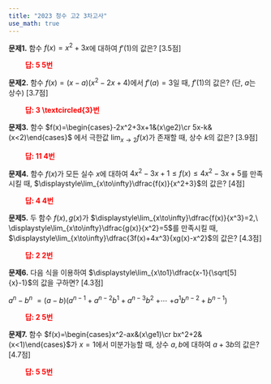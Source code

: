 ```yaml
---
title: "2023 청수 고2 3차고사"
use_math: true
---
```

**문제1.** 함수 $f(x)=x^2+3x$에 대하여 $f'(1)$의 값은? [3.5점]

**<span style="color: red;">$\qquad$답: $5$ 5번</span>**

**문제2.** 함수 $f(x)=(x-a)(x^2-2x+4)$에서 $f'(a)=3$일 때, $f'(1)$의 값은? (단, $a$는 상수) [3.7점]

**<span style="color: red;">$\qquad$답: $3$ \textcircled{3}번</span>**

**문제3.** 함수 $f(x)=\begin{cases}-2x^2+3x+1&(x\ge2)\cr 5x-k&(x<2)\end{cases}$ 에서 극한값 $\lim_{x\to2}f(x)$가 존재할 때, 상수 $k$의 값은? [3.9점]

**<span style="color: red;">$\qquad$답: $11$ 4번</span>**

**문제4.** 함수 $f(x)$가 모든 실수 $x$에 대하여 $4x^2-3x+1\le f(x)\le 4x^2-3x+5$를 만족시킬 때, $\displaystyle\lim_{x\to\infty}\dfrac{f(x)}{x^2+3}$의 값은? [4점]

**<span style="color: red;">$\qquad$답: $4$ 4번</span>**

**문제5.** 두 함수 $f(x), g(x)$가 $\displaystyle\lim_{x\to\infty}\dfrac{f(x)}{x^3}=2,\ \displaystyle\lim_{x\to\infty}\dfrac{g(x)}{x^2}=5$를 만족시킬 때, $\displaystyle\lim_{x\to\infty}\dfrac{3f(x)+4x^3}{xg(x)-x^2}$의 값은? [4.3점]

**<span style="color: red;">$\qquad$답: $2$ 2번</span>**

**문제6.** 다음 식을 이용하여 $\displaystyle\lim_{x\to1}\dfrac{x-1}{\sqrt[5]{x}-1}$의 값을 구하면? [4.3점]

$a^n-b^n$ $=(a-b)(a^{n-1}+a^{n-2}b^1+a^{n-3}b^2$ $+\cdots$ $+a^1b^{n-2}+b^{n-1})$

**<span style="color: red;">$\qquad$답: $2$ 5번</span>**

**문제7.** 함수 $f(x)=\begin{cases}x^2-ax&(x\ge1)\cr bx^2+2&(x<1)\end{cases}$가 $x=1$에서 미분가능할 때, 상수 $a, b$에 대하여 $a+3b$의 값은? [4.7점]

**<span style="color: red;">$\qquad$답: $5$ 5번</span>**


